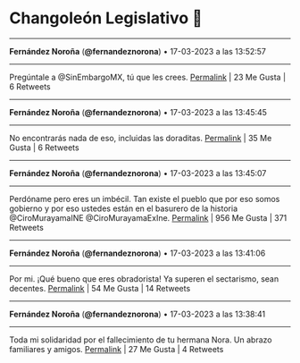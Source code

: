 # Changoleón Legislativo 🙈
*****
**Fernández Noroña** (**@fernandeznorona**) • 17-03-2023 a las 13:52:57
*****
Pregúntale a @SinEmbargoMX, tú que les crees.
[Permalink](https://twitter.com/fernandeznorona/status/1636848120758763522) | 23 Me Gusta | 6 Retweets
*****
**Fernández Noroña** (**@fernandeznorona**) • 17-03-2023 a las 13:45:45
*****
No encontrarás nada de eso, incluidas las doraditas.
[Permalink](https://twitter.com/fernandeznorona/status/1636846307535978497) | 35 Me Gusta | 6 Retweets
*****
**Fernández Noroña** (**@fernandeznorona**) • 17-03-2023 a las 13:45:07
*****
Perdóname pero eres un imbécil. Tan existe el pueblo que por eso somos gobierno y por eso ustedes están en el basurero de la historia @CiroMurayamaINE @CiroMurayamaExIne.
[Permalink](https://twitter.com/fernandeznorona/status/1636846149343608836) | 956 Me Gusta | 371 Retweets
*****
**Fernández Noroña** (**@fernandeznorona**) • 17-03-2023 a las 13:41:06
*****
Por mi. ¡Qué bueno que eres obradorista! Ya superen el sectarismo, sean decentes.
[Permalink](https://twitter.com/fernandeznorona/status/1636845136326844418) | 54 Me Gusta | 14 Retweets
*****
**Fernández Noroña** (**@fernandeznorona**) • 17-03-2023 a las 13:38:41
*****
Toda mi solidaridad por el fallecimiento de tu hermana Nora. Un abrazo familiares y amigos.
[Permalink](https://twitter.com/fernandeznorona/status/1636844528337387524) | 27 Me Gusta | 4 Retweets